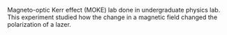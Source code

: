 Magneto-optic Kerr effect (MOKE) lab done in undergraduate physics lab. This experiment studied how the change in a magnetic field changed the polarization of a lazer.
